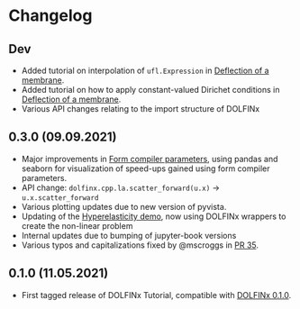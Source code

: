 # Changelog

## Dev 
- Added tutorial on interpolation of `ufl.Expression` in [Deflection of a membrane](chapter1/membrane_code).
- Added tutorial on how to apply constant-valued Dirichet conditions in [Deflection of a membrane](chapter1/membrane_code).
- Various API changes relating to the import structure of DOLFINx

## 0.3.0 (09.09.2021)
- Major improvements in [Form compiler parameters](chapter4/compiler_parameters), using pandas and seaborn for visualization of speed-ups gained using form compiler parameters.
- API change: `dolfinx.cpp.la.scatter_forward(u.x)` -> `u.x.scatter_forward`
- Various plotting updates due to new version of pyvista.
- Updating of the [Hyperelasticity demo](chapter2/hyperelasticity), now using DOLFINx wrappers to create the non-linear problem
- Internal updates due to bumping of jupyter-book versions
- Various typos and capitalizations fixed by @mscroggs in [PR 35](https://github.com/jorgensd/dolfinx-tutorial/pull/35).



## 0.1.0 (11.05.2021)
- First tagged release of DOLFINx Tutorial, compatible with [DOLFINx 0.1.0](https://github.com/FEniCS/dolfinx/releases/tag/0.1.0).